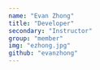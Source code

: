 ```yaml
---
name: "Evan Zhong"
title: "Developer"
secondary: "Instructor"
group: "member"
img: "ezhong.jpg"
github: "evanzhong"
---
```

